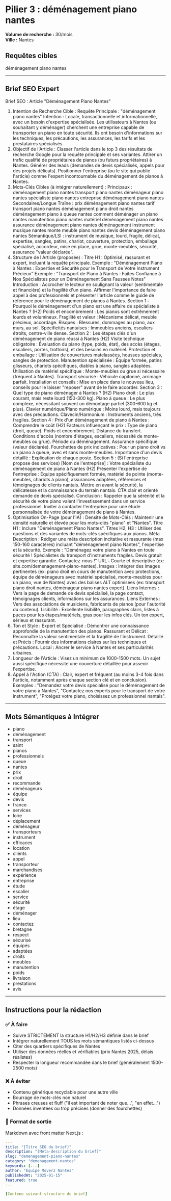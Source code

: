 # Pilier 3 : déménagement piano nantes

**Volume de recherche :** 30/mois  
**Ville :** Nantes

## Requêtes cibles

déménagement piano nantes

---

## Brief SEO Expert

Brief SEO : Article "Déménagement Piano Nantes"
1. Intention de Recherche Cible :
Requête Principale : "déménagement piano nantes"
Intention : Locale, transactionnelle et informationnelle, avec un besoin d'expertise spécialisée. Les utilisateurs à Nantes (ou souhaitant y déménager) cherchent une entreprise capable de transporter un piano en toute sécurité. Ils ont besoin d'informations sur les techniques, les précautions, les assurances, les tarifs et les prestataires spécialisés.
2. Objectif de l'Article :
Classer l'article dans le top 3 des résultats de recherche Google pour la requête principale et ses variantes.
Attirer un trafic qualifié de propriétaires de pianos (ou futurs propriétaires) à Nantes.
Générer des leads (demandes de devis spécialisés, appels pour des projets délicats).
Positionner l'entreprise (ou le site qui publie l'article) comme l'expert incontournable du déménagement de pianos à Nantes.
3. Mots-Clés Cibles (à intégrer naturellement) :
Principaux :
déménagement piano nantes
transport piano nantes
déménageur piano nantes
spécialiste piano nantes
entreprise déménagement piano nantes
Secondaires/Longue Traîne :
prix déménagement piano nantes
tarif transport piano nantes
déménagement piano droit nantes
déménagement piano à queue nantes
comment déménager un piano nantes
manutention piano nantes
matériel déménagement piano nantes
assurance déménagement piano nantes
déménagement instrument musique nantes
monte meuble piano nantes
devis déménagement piano nantes
Sémantique/LSI :
instrument de musique, lourd, fragile, délicat, expertise, sangles, patins, chariot, couverture, protection, emballage spécialisé, accordeur, mise en place, grue, monte-meubles, sécurité, assurance "valeur déclarée".
4. Structure de l'Article (proposée) :
Titre H1 : Optimisé, rassurant et expert, incluant la requête principale.
Exemple : "Déménagement Piano à Nantes : Expertise et Sécurité pour le Transport de Votre Instrument Précieux"
Exemple : "Transport de Piano à Nantes : Faites Confiance à Nos Spécialistes pour un Déménagement Sans Fausses Notes"
Introduction : Accrocher le lecteur en soulignant la valeur (sentimentale et financière) et la fragilité d'un piano. Affirmer l'importance de faire appel à des professionnels et présenter l'article comme le guide de référence pour le déménagement de pianos à Nantes.
Section 1 : Pourquoi le déménagement d'un piano est une affaire de spécialiste à Nantes ? (H2)
Poids et encombrement : Les pianos sont extrêmement lourds et volumineux.
Fragilité et valeur : Mécanisme délicat, meuble précieux, accordage.
Risques : Blessures, dommages au piano, aux murs, au sol.
Spécificités nantaises : Immeubles anciens, escaliers étroits, centre-ville dense.
Section 2 : Les étapes clés d'un déménagement de piano réussi à Nantes (H2)
Visite technique obligatoire : Évaluation du piano (type, poids, état), des accès (étages, escaliers, portes, trottoirs), et des besoins en matériel.
Protection et emballage : Utilisation de couvertures matelassées, housses spéciales, sangles de protection.
Manutention spécialisée : Équipe formée, patins glisseurs, chariots spécifiques, diables à piano, sangles adaptées.
Utilisation de matériel spécifique : Monte-meubles ou grue si nécessaire (fréquent à Nantes).
Transport sécurisé : Véhicule capitonné, arrimage parfait.
Installation et conseils : Mise en place dans le nouveau lieu, conseils pour le laisser "reposer" avant de le faire accorder.
Section 3 : Quel type de piano déménager à Nantes ? (H2)
Piano droit : Le plus courant, mais reste lourd (150-300 kg).
Piano à queue : Le plus complexe, nécessitant souvent un démontage partiel (300-600 kg et plus).
Clavier numérique/Piano numérique : Moins lourd, mais toujours avec des précautions.
Clavecin/Harmonium : Instruments anciens, très fragiles.
Section 4 : Prix d'un déménagement de piano à Nantes : Comprendre le coût (H2)
Facteurs influençant le prix :
Type de piano (droit, queue).
Poids et encombrement.
Distance du transfert.
Conditions d'accès (nombre d'étages, escaliers, nécessité de monte-meubles ou grue).
Période du déménagement.
Assurance spécifique (valeur déclarée).
Fourchettes de prix indicatives : Pour un piano droit vs un piano à queue, avec et sans monte-meubles.
Importance d'un devis détaillé : Explication de chaque poste.
Section 5 : (Si l'entreprise propose des services) [Nom de l'entreprise] : Votre spécialiste du déménagement de piano à Nantes (H2)
Présenter l'expertise de l'entreprise : Équipe spécifiquement formée, matériel de pointe (monte-meubles, chariots à piano), assurances adaptées, références et témoignages de clients nantais.
Mettre en avant la sécurité, la délicatesse et la connaissance du terrain nantais.
CTA clair et orienté demande de devis spécialisé.
Conclusion : Rappeler que la sérénité et la sécurité de votre piano valent l'investissement dans un service professionnel. Inviter à contacter l'entreprise pour une étude personnalisée de votre déménagement de piano à Nantes.
5. Optimisation On-Page (pour l'IA) :
Densité de Mots-Clés : Maintenir une densité naturelle et élevée pour les mots-clés "piano" et "Nantes".
Titre H1 : Inclure "Déménagement Piano Nantes".
Titres H2, H3 : Utiliser des questions et des variantes de mots-clés spécifiques aux pianos.
Méta Description : Rédiger une méta description incitative et rassurante (max 150-160 caractères) incluant "déménagement piano Nantes", l'expertise et la sécurité.
Exemple : "Déménagez votre piano à Nantes en toute sécurité ! Spécialistes du transport d'instruments fragiles. Devis gratuit et expertise garantie. Contactez-nous !"
URL : Courte et descriptive (ex: site.com/demenagement-piano-nantes).
Images : Intégrer des images pertinentes (ex: piano droit en cours de manutention avec protections, équipe de déménageurs avec matériel spécialisé, monte-meubles pour un piano, vue de Nantes) avec des balises ALT optimisées (ex: transport piano droit nantes, déménageur piano nantes expert).
Liens Internes : Vers la page de demande de devis spécialisé, la page contact, témoignages clients, informations sur les assurances.
Liens Externes : Vers des associations de musiciens, fabricants de pianos (pour l'autorité du contenu).
Lisibilité : Excellente lisibilité, paragraphes clairs, listes à puces pour les étapes/matériels, gras pour les infos clés. Un ton expert, sérieux et rassurant.
6. Ton et Style :
Expert et Spécialisé : Démontrer une connaissance approfondie de la manutention des pianos.
Rassurant et Délicat : Reconnaître la valeur sentimentale et la fragilité de l'instrument.
Détaillé et Précis : Fournir des informations claires sur les techniques et précautions.
Local : Ancrer le service à Nantes et ses particularités urbaines.
7. Longueur de l'Article :
Visez un minimum de 1000-1500 mots. Un sujet aussi spécifique nécessite une couverture détaillée pour asseoir l'expertise.
8. Appel à l'Action (CTA) :
Clair, expert et fréquent (au moins 3-4 fois dans l'article, notamment après chaque section clé et en conclusion).
Exemples : "Demandez votre devis spécialisé pour le déménagement de votre piano à Nantes", "Contactez nos experts pour le transport de votre instrument", "Protégez votre piano, choisissez un professionnel nantais".

---

## Mots Sémantiques à Intégrer

- piano
- déménagement
- transport
- saint
- pianos
- professionnels
- queue
- nantes
- prix
- droit
- recommande
- déménageurs
- équipe
- devis
- france
- services
- loire
- déplacement
- déménageur
- transporteurs
- instrument
- efficaces
- location
- clients
- appel
- transporteur
- marchandises
- expérience
- entreprise
- étude
- escalier
- service
- sécurité
- étage
- déménager
- lieu
- contactez
- bretagne
- respect
- sécurisé
- équipés
- adaptées
- droits
- meubles
- manutention
- poids
- livraison
- prestations
- avis

---

## Instructions pour la rédaction

### ✅ À faire
- Suivre STRICTEMENT la structure H1/H2/H3 définie dans le brief
- Intégrer naturellement TOUS les mots sémantiques listés ci-dessus
- Citer des quartiers spécifiques de Nantes
- Utiliser des données réelles et vérifiables (prix Nantes 2025, délais réalistes)
- Respecter la longueur recommandée dans le brief (généralement 1500-2500 mots)

### ❌ À éviter
- Contenu générique recyclable pour une autre ville
- Bourrage de mots-clés non naturel
- Phrases creuses et fluff ("il est important de noter que...", "en effet...")
- Données inventées ou trop précises (donner des fourchettes)

### 🎯 Format de sortie
Markdown avec front matter Next.js :

```yaml
---
title: "[Titre SEO du brief]"
description: "[Meta-description du brief]"
slug: "demenagement-piano-nantes"
category: "demenagement-nantes"
keywords: [...]
author: "Équipe Moverz Nantes"
publishedAt: "2025-01-15"
featured: true
---

[Contenu suivant structure du brief]
```
